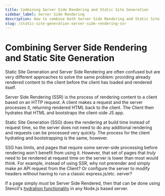 ```yaml
---
title: Combining Server Side Rendering and Static Site Generation
sidebar_label: Server Side Rendering
description: How to combine both Server Side Rendering and Static Site Generation approaches
slug: /static-site-generation-server-side-rendering-ssr
---
```


# Combining Server Side Rendering and Static Site Generation

Static Site Generation and Server Side Rendering are often confused but are very different approaches to solve the same problem: providing already rendered content to the client before the client has loaded and rendered itself.

Server Side Rendering (SSR) is the process of rendering content to a client based on an HTTP request. A client makes a request and the server processes it, returning rendered HTML back to the client. The Client then hydrates that HTML and bootstraps the client-side JS app.

Static Site Generation (SSG) does the rendering at build time instead of request time, so the server does not need to do any additional rendering and requests can be processed very quickly. The process for the client hydrating and bootstrapping is the same, however.

SSG has limits, and pages that require some server-side processing before rendering won't benefit from using it. However, that set of pages that _truly_ need to be rendered at request time on the server is lower than most would think. For example, instead of using SSR, why not prerender and simply make an API request from the Client? Or configure the server to modify headers without having to run a classic express.js/etc. server?

If a page simply _must_ be Server Side Rendered, then that can be done using Stencil's [hydration functionality](../guides/hydrate-app.md) in any Node.js based server.

